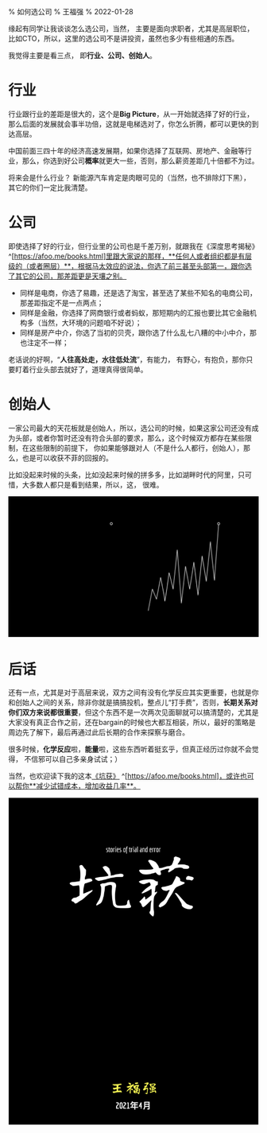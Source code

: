 % 如何选公司
% 王福强
% 2022-01-28

缘起有同学让我谈谈怎么选公司，当然， 主要是面向求职者，尤其是高层职位，比如CTO，所以，这里的选公司不是讲投资，虽然也多少有些相通的东西。

我觉得主要是看三点， 即**行业、公司、创始人**。

# 行业

行业跟行业的差距是很大的，这个是**Big Picture**，从一开始就选择了好的行业， 那么后面的发展就会事半功倍，这就是电梯选对了，你怎么折腾，都可以更快的到达高层。

中国前面三四十年的经济高速发展期，如果你选择了互联网、房地产、金融等行业，那么，你选到好公司**概率**就更大一些，否则，那么薪资差距几十倍都不为过。

将来会是什么行业？ 新能源汽车肯定是肉眼可见的（当然，也不排除灯下黑）， 其它的你们一定比我清楚。

# 公司

即使选择了好的行业，但行业里的公司也是千差万别，就跟我在《深度思考揭秘》^[https://afoo.me/books.html]里跟大家说的那样，**任何人或者组织都是有层级的（或者圈层）**，根据马太效应的说法，你选了前三甚至头部第一，跟你选了其它的公司，那差距更是天壤之别。

- 同样是电商，你选了易趣，还是选了淘宝，甚至选了某些不知名的电商公司，那差距指定不是一点两点；
- 同样是金融，你选择了网商银行或者蚂蚁，那短期内的汇报也要比其它金融机构多（当然，大环境的问题咱不好说）；
- 同样是房产中介，你选了当初的贝壳，跟你选了什么乱七八糟的中小中介，那也注定不一样；

老话说的好啊，“**人往高处走，水往低处流**”，有能力， 有野心，有抱负，那你只要盯着行业头部去就好了，道理真得很简单。


# 创始人

一家公司最大的天花板就是创始人，所以，选公司的时候，如果这家公司还没有成为头部，或者你暂时还没有符合头部的要求，那么，这个时候双方都存在某些限制，在这些限制的前提下， 你如果能够跟对人（不是什么人都行，创始人），那么，也是可以收获不菲的回报的。

比如没起来时候的头条，比如没起来时候的拼多多，比如湖畔时代的阿里，只可惜，大多数人都只是看到结果，所以，这， 很难。

![](images/result_vs_process.png)

# 后话

还有一点，尤其是对于高层来说，双方之间有没有化学反应其实更重要，也就是你和创始人之间的关系，除非你就是搞搞投机，整点儿“打手费”，否则，**长期关系对你们双方来说都很重要**，但这个东西不是一次两次见面聊就可以搞清楚的，尤其是大家没有真正合作之前，还在bargain的时候也大都互相装，所以，最好的策略是周边先了解下，最后再通过此后长期的合作来探察与磨合。

很多时候，**化学反应**啦，**能量**啦，这些东西听着挺玄乎，但真正经历过你就不会觉得， 不信邪可以自己多亲身试试；）

当然，也欢迎读下我的这本[《坑获》](https://afoo.me/books.html) ^[https://afoo.me/books.html]，或许也可以帮你**减少试错成本，增加收益几率**。

![](images/cover-of-trial-and-error.jpg)



